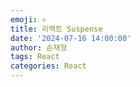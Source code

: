 ```yaml
---
emoji: ⚛️
title: 리액트 Suspense
date: '2024-07-16 14:00:00'
author: 손재형
tags: React
categories: React
---
```

